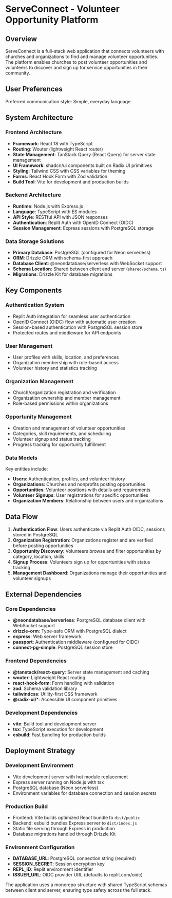 # ServeConnect - Volunteer Opportunity Platform

## Overview

ServeConnect is a full-stack web application that connects volunteers with churches and organizations to find and manage volunteer opportunities. The platform enables churches to post volunteer opportunities and volunteers to discover and sign up for service opportunities in their community.

## User Preferences

Preferred communication style: Simple, everyday language.

## System Architecture

### Frontend Architecture
- **Framework**: React 18 with TypeScript
- **Routing**: Wouter (lightweight React router)
- **State Management**: TanStack Query (React Query) for server state management
- **UI Framework**: shadcn/ui components built on Radix UI primitives
- **Styling**: Tailwind CSS with CSS variables for theming
- **Forms**: React Hook Form with Zod validation
- **Build Tool**: Vite for development and production builds

### Backend Architecture
- **Runtime**: Node.js with Express.js
- **Language**: TypeScript with ES modules
- **API Style**: RESTful API with JSON responses
- **Authentication**: Replit Auth with OpenID Connect (OIDC)
- **Session Management**: Express sessions with PostgreSQL storage

### Data Storage Solutions
- **Primary Database**: PostgreSQL (configured for Neon serverless)
- **ORM**: Drizzle ORM with schema-first approach
- **Database Client**: @neondatabase/serverless with WebSocket support
- **Schema Location**: Shared between client and server (`shared/schema.ts`)
- **Migrations**: Drizzle Kit for database migrations

## Key Components

### Authentication System
- Replit Auth integration for seamless user authentication
- OpenID Connect (OIDC) flow with automatic user creation
- Session-based authentication with PostgreSQL session store
- Protected routes and middleware for API endpoints

### User Management
- User profiles with skills, location, and preferences
- Organization membership with role-based access
- Volunteer history and statistics tracking

### Organization Management
- Church/organization registration and verification
- Organization ownership and member management
- Role-based permissions within organizations

### Opportunity Management
- Creation and management of volunteer opportunities
- Categories, skill requirements, and scheduling
- Volunteer signup and status tracking
- Progress tracking for opportunity fulfillment

### Data Models
Key entities include:
- **Users**: Authentication, profiles, and volunteer history
- **Organizations**: Churches and nonprofits posting opportunities
- **Opportunities**: Volunteer positions with details and requirements
- **Volunteer Signups**: User registrations for specific opportunities
- **Organization Members**: Relationship between users and organizations

## Data Flow

1. **Authentication Flow**: Users authenticate via Replit Auth OIDC, sessions stored in PostgreSQL
2. **Organization Registration**: Organizations register and are verified before posting opportunities
3. **Opportunity Discovery**: Volunteers browse and filter opportunities by category, location, skills
4. **Signup Process**: Volunteers sign up for opportunities with status tracking
5. **Management Dashboard**: Organizations manage their opportunities and volunteer signups

## External Dependencies

### Core Dependencies
- **@neondatabase/serverless**: PostgreSQL database client with WebSocket support
- **drizzle-orm**: Type-safe ORM with PostgreSQL dialect
- **express**: Web server framework
- **passport**: Authentication middleware (configured for OIDC)
- **connect-pg-simple**: PostgreSQL session store

### Frontend Dependencies
- **@tanstack/react-query**: Server state management and caching
- **wouter**: Lightweight React routing
- **react-hook-form**: Form handling with validation
- **zod**: Schema validation library
- **tailwindcss**: Utility-first CSS framework
- **@radix-ui/***: Accessible UI component primitives

### Development Dependencies
- **vite**: Build tool and development server
- **tsx**: TypeScript execution for development
- **esbuild**: Fast bundling for production builds

## Deployment Strategy

### Development Environment
- Vite development server with hot module replacement
- Express server running on Node.js with tsx
- PostgreSQL database (Neon serverless)
- Environment variables for database connection and session secrets

### Production Build
- Frontend: Vite builds optimized React bundle to `dist/public`
- Backend: esbuild bundles Express server to `dist/index.js`
- Static file serving through Express in production
- Database migrations handled through Drizzle Kit

### Environment Configuration
- **DATABASE_URL**: PostgreSQL connection string (required)
- **SESSION_SECRET**: Session encryption key
- **REPL_ID**: Replit environment identifier
- **ISSUER_URL**: OIDC provider URL (defaults to replit.com/oidc)

The application uses a monorepo structure with shared TypeScript schemas between client and server, ensuring type safety across the full stack.